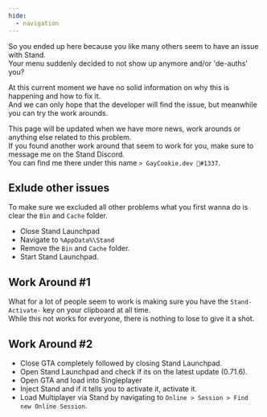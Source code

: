 ```yaml
---
hide:
  - navigation 
---
```


So you ended up here because you like many others seem to have an issue with Stand.  
Your menu suddenly decided to not show up anymore and/or 'de-auths' you?

At this current moment we have no solid information on why this is happening and how to fix it.  
And we can only hope that the developer will find the issue, but meanwhile you can try the work arounds.

This page will be updated when we have more news, work arounds or anything else related to this problem.  
If you found another work around that seem to work for you, make sure to message me on the Stand Discord.  
You can find me there under this name `> GayCookie.dev 🌈#1337`.

## Exlude other issues
To make sure we excluded all other problems what you first wanna do is clear the `Bin` and `Cache` folder.

- Close Stand Launchpad 
- Navigate to `%AppData%\Stand`
- Remove the `Bin` and `Cache` folder.
- Start Stand Launchpad.

## Work Around #1
What for a lot of people seem to work is making sure you have the `Stand-Activate-` key on your clipboard at all time.  
While this not works for everyone, there is nothing to lose to give it a shot.

## Work Around #2
- Close GTA completely followed by closing Stand Launchpad.
- Open Stand Launchpad and check if its on the latest update (0.71.6).
- Open GTA and load into Singleplayer
- Inject Stand and if it tells you to activate it, activate it.
- Load Multiplayer via Stand by navigating to `Online > Session > Find new Online Session`.
